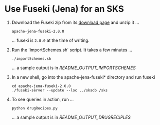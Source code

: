 # Use Fuseki (Jena) for an SKS

  1. Download the Fuseki zip from its [download page](http://jena.apache.org/download/#apache-jena-fuseki) and unzip it ...

         apache-jena-fuseki-2.0.0

     ... fuseki is `2.0.0` at the time of writing.

  2. Run the 'importSchemes.sh' script. It takes a few minutes ...

         ./importSchemes.sh

     ... a sample output is in _README_OUTPUT_IMPORTSCHEMES_

  3. In a new shell, go into the apache-jena-fuseki* directory and run fuseki

         cd apache-jena-fuseki-2.0.0
         ./fuseki-server --update --loc ../sksdb /sks

  4. To see queries in action, run ...

         python drugRecipes.py 

     ... a sample output is in _README_OUTPUT_DRUGRECIPLES_

